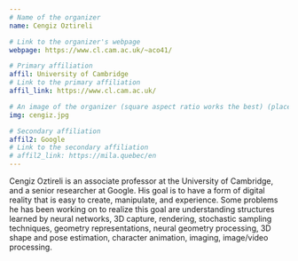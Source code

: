 ```yaml
---
# Name of the organizer
name: Cengiz Oztireli

# Link to the organizer's webpage
webpage: https://www.cl.cam.ac.uk/~aco41/

# Primary affiliation
affil: University of Cambridge
# Link to the primary affiliation
affil_link: https://www.cl.cam.ac.uk/

# An image of the organizer (square aspect ratio works the best) (place in the `assets/img/organizers` directory)
img: cengiz.jpg

# Secondary affiliation
affil2: Google
# Link to the secondary affiliation
# affil2_link: https://mila.quebec/en
---
```


Cengiz Oztireli is an associate professor at the University of Cambridge, and a senior researcher at Google. His goal is to have a form of digital reality that is easy to create, manipulate, and experience. Some problems he has been working on to realize this goal are understanding structures learned by neural networks, 3D capture, rendering, stochastic sampling techniques, geometry representations, neural geometry processing, 3D shape and pose estimation, character animation, imaging, image/video processing.
